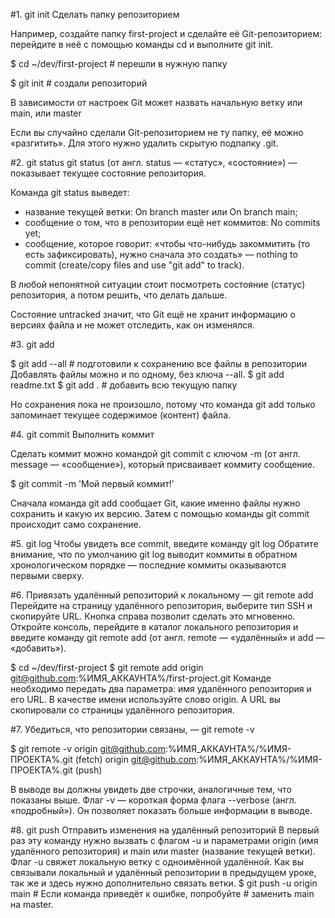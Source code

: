 #1. git init Сделать папку репозиторием

Например, создайте папку first-project и сделайте её Git-репозиторием: перейдите в неё с помощью команды cd и выполните git init.

$ cd ~/dev/first-project # перешли в нужную папку

$ git init # создали репозиторий

В зависимости от настроек Git может назвать начальную ветку или main, или master

Если вы случайно сделали Git-репозиторием не ту папку, её можно «разгитить». Для этого нужно удалить скрытую подпапку .git.

#2. git status
git status (от англ. status — «статус», «состояние») — показывает текущее состояние репозитория.

Команда git status выведет:
- название текущей ветки: On branch master или On branch main;
- сообщение о том, что в репозитории ещё нет коммитов: No commits yet;
- сообщение, которое говорит: «чтобы что-нибудь закоммитить (то есть зафиксировать), нужно сначала это создать» — nothing to commit (create/copy files and use "git add" to track).

В любой непонятной ситуации стоит посмотреть состояние (статус) репозитория, а потом решить, что делать дальше.

Состояние untracked значит, что Git ещё не хранит информацию о версиях файла и не может отследить, как он изменялся.

#3. git add

$ git add --all # подготовили к сохранению все файлы в репозитории
Добавлять файлы можно и по одному, без ключа --all.
$ git add readme.txt
$ git add . # добавить всю текущую папку

Но сохранения пока не произошло, потому что команда git add только запоминает текущее содержимое (контент) файла.

#4. git commit Выполнить коммит

Сделать коммит можно командой git commit c ключом -m (от англ. message — «сообщение»), который присваивает коммиту сообщение.

$ git commit -m 'Мой первый коммит!' 

Сначала команда git add сообщает Git, какие именно файлы нужно сохранить и какую их версию. Затем с помощью команды git commit происходит само сохранение.

#5. git log
Чтобы увидеть все commit, введите команду git log
Обратите внимание, что по умолчанию git log выводит коммиты в обратном хронологическом порядке — последние коммиты оказываются первыми сверху. 

#6. Привязать удалённый репозиторий к локальному — git remote add
Перейдите на страницу удалённого репозитория, выберите тип SSH и скопируйте URL. Кнопка справа позволит сделать это мгновенно.
Откройте консоль, перейдите в каталог локального репозитория и введите команду git remote add (от англ. remote — «удалённый» и add — «добавить»).

$ cd ~/dev/first-project
$ git remote add origin git@github.com:%ИМЯ_АККАУНТА%/first-project.git 
Команде необходимо передать два параметра: имя удалённого репозитория и его URL. В качестве имени используйте слово origin. А URL вы скопировали со страницы удалённого репозитория.

#7. Убедиться, что репозитории связаны, — git remote -v

$ git remote -v
origin    git@github.com:%ИМЯ_АККАУНТА%/%ИМЯ-ПРОЕКТА%.git (fetch)
origin    git@github.com:%ИМЯ_АККАУНТА%/%ИМЯ-ПРОЕКТА%.git (push) 

В выводе вы должны увидеть две строчки, аналогичные тем, что показаны выше.
Флаг -v — короткая форма флага --verbose (англ. «подробный»). Он позволяет показать больше информации в выводе.

#8. git push Отправить изменения на удалённый репозиторий
В первый раз эту команду нужно вызвать с флагом -u и параметрами origin (имя удалённого репозитория) и main или master (название текущей ветки). Флаг -u свяжет локальную ветку с одноимённой удалённой. Как вы связывали локальный и удалённый репозитории в предыдущем уроке, так же и здесь нужно дополнительно связать ветки.
$ git push -u origin main # Если команда приведёт к ошибке, попробуйте 
                          # заменить main на master.
